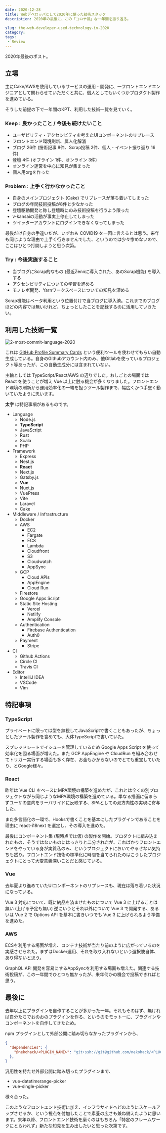 ```yaml
---
date: 2020-12-28
title: Webデベロッパとして2020年に使った技術スタック
description: 2020年の最後に、この「コロナ禍」な一年間を振り返る。

slug: the-web-developer-used-technology-in-2020
category: 
tags: 
 - Review
---
```


2020年最後のポスト。

<!--
[2020年のフロントエンドエンジニアの技術スタックの一例 | potato4d D(iary)](https://d.potato4d.me/entry/20201129-frontend-2020/)

一年間を振り返ることの多い、コロナ禍でも変わらない師走なムードに、こうした記事にも触発を受け自らも書いてみる。
-->

## 立場

主にCake/AWSを使用しているサービスの運用・開発に、一フロントエンドエンジニアとして関わらせていただくと共に、個人としてもいくつかプロダクト製作を進めている。

そうした前提の下で一年間のKPT、利用した技術一覧を見ていく。

### Keep : 良かったこと / 今後も続けたいこと

- ユーザビリティ・アクセシビティを考えたUIコンポーネントのリプレース
- フロントエンド環境刷新、属人化解消
- ブログ 26件 (技術記事 8件、Scrap投稿 2件、個人・イベント振り返り 16件)
- 登壇 4件 (オフライン 1件、オンライン 3件)
- オンライン運営を中心に知見が集まった
- 個人用orgを作った

### Problem : 上手く行かなかったこと

- 自身のメインプロジェクト (Cake) でリプレースが落ち着いてしまった
- ブログの年間技術投稿が8件と少なかった
- 登壇駆動開発と称し登壇時にのみ技術投稿を行うよう限った
- v-kansaiの活動が事実上停止してしまった
- ツイッターアカウントにログインできなくなってしまった

最後だけ自身の手違いだが、いずれも COVID19 を一因に言えるとは思う。来年も同じような理由で上手く行きませんでした、というのでは少々惨めないので、ここはひとつ打開しようと思う次第。

### Try : 今後実施すること

- 当ブログにScrap的なもの (最近Zennに導入された、あのScrap機能) を導入する
- アクセシビリティについての学習を進める
- モノレポ開発、Yarnワークスペースについての知見を深める

Scrap機能はベータ利用という位置付けで当ブログに導入済。これまでのブログほどの内容では無いけれど、ちょっとしたことを記録するのに活用していきたい。

## 利用した技術一覧

<!--
![github-review-in-2020](//images.ctfassets.net/gzkue3szf85p/1tqxr972wglTGej58a4vrT/d997d98a35045d1cefbb645270d9faf8/github-review-in-2020.png)
-->

![2-most-commit-language-2020](//images.ctfassets.net/gzkue3szf85p/6fvnfThkQnqhM19qQMpZPv/fde5324d4146b1c2d4634312fb0c25d5/2-most-commit-language-2020.png)

<!--
![](https://github.com/jiyuujin/github-profile-summary-cards/blob/2020-dev/profile-summary-card-output/vue/2-most-commit-language.svg)

<img src="https://github.com/jiyuujin/github-profile-summary-cards/blob/2020-dev/profile-summary-card-output/vue/2-most-commit-language.svg" />
-->

これは [GitHub Profile Summary Cards](https://github.com/vn7n24fzkq/github-profile-summary-cards-example) という便利ツールを使わせてもらい自動生成している。自身のGithubアカウント内のみ、他Gitlabを使っているプロジェクト等あったが、この自動生成分には含まれていない。

主軸としては TypeScript/React/AWS の辺りでした。おしごとの場面では React を使うことが増え Vue 以上に触る機会が多くなりました。フロントエンド環境の刷新から運用効率化の一端を担うツール製作まで、幅広くかつ手堅く動いていたように思います。

**太字** は特記事項があるものです。

- Language
   - Node.js
   - **TypeScript**
   - JavaScript
   - Rust
   - Scala
   - PHP
- Framework
   - Express
   - Nest.js
   - **React**
   - Next.js
   - Gatsby.js
   - **Vue**
   - Nuxt.js
   - VuePress
   - Vite
   - Laravel
   - Cake
- Middleware / Infrastructure
   - Docker
   - AWS
      - EC2
      - Fargate
      - ECS
      - Lambda
      - Cloudfront
      - S3
      - Cloudwatch
      - AppSync
   - GCP
      - Cloud APIs
      - AppEngine
      - Cloud Run
   - Firestore
   - Google Apps Script
   - Static Site Hosting
      - Vercel
      - Netlify
      - Amplify Console
   - Authentication
      - Firebase Authentication
      - Auth0
   - Payment
      - Stripe
- CI
   - Github Actions
   - Circle CI
   - Travis CI
- Editor
   - IntelliJ IDEA
   - VSCode
   - Vim

## 特記事項

### TypeScript

プライベートに限っては型を無視してJavaScriptで書くこともあったが、ちょっとしたツール製作を含めても、大体TypeScriptで書いていた。

スプレッドシートでイシューを管理しているため Google Apps Script を使って効率化を図る場面が増えた。また GCP AppEngine や CloudRun を組み合わせてトリガー実行する場面も多く存在、お金もかからないのでとても重宝していたり、とGoogle様々。

### React

昨年は Vue CLI をベースにMPA環境の構築を進めたが、これとは全くの別プロジェクトながら同じようなMPA環境の構築を進めている。単なる描画に留まらずユーザの意向をサーバサイドに反映する、SPAとしての双方向性の実現に寄与した。

また多言語化の一環で、Hooksで書くことを基本にしたプラグインであることを理由に react-i18next を選定し、その導入を進めた。

最後にコンポーネント集 (現時点では仮) の製作を開始。プロダクトに組み込まれたもの、そうではないものにはっきりと二分されたが、こればかりフロントエンドをやっている身が実質私のみ、というプロジェクトにおいてやるせない気持ちも然り。フロントエンド技術の標準化に時間を当てられたのはこうしたプロジェクトにとって大変意義深いことだと感じている。

### Vue

去年夏より進めていたUIコンポーネントのリプレースも、現在は落ち着いた状況になっている。

Vue 3 対応について、既に納品を済ませたものについて Vue 3 に上げることは無い (上げる予定も無い) 逆にいうとそれ以外について Vue 3 で開発する、あるいは Vue 2 で Options API を基本に書きいつでも Vue 3 に上げられるよう準備を進めた。

### AWS

ECSを利用する場面が増え、コンテナ技術が当たり前のように広がっているのを実感させられた。まずはDocker運用、それを取り入れないという選択肢自体、あり得ないと思う。

GraphQL API 開発を容易にするAppSyncを利用する場面も増えた。関連する技術投稿が、この一年間でひとつも無かったが、来年何かの機会で投稿できればと思う。

## 最後に

去年以上にプラグインを自作することが多かった一年。それもそのはず、無ければ自分たちでおのおのプラグインを作る、というのをモットーに、プラグインやコンポーネントを自作してきたため。

npm プラグインとして外部公開に踏み切らなかったプラグインから、

```json
{
  "dependencies": {
    "@nekohack/<PLUGIN_NAME>": "git+ssh://git@github.com/nekohack/<PLUGIN_NAME>.git",
  },
}
```

汎用性を持たせ外部公開に踏み切ったプラグインまで、

- vue-datetimerange-picker
- vue-single-picker

様々合った。

このようなフロントエンド技術に加え、インフラサイドへどのようにスケールアップさせるか、という視点を付加したことで素養の広さも兼ね備えたように思います。来年以降、フロントエンド技術を磨くのはもちろん「特定のフレームワークにとらわれず」新たな知見を生み出したいと思った次第です。
